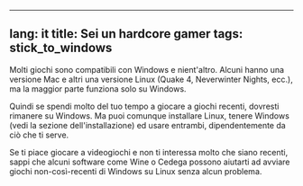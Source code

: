 

---
lang: it
title: Sei un hardcore gamer
tags: stick_to_windows
---

Molti giochi sono compatibili con Windows e nient'altro. Alcuni 
hanno una versione Mac e altri una versione Linux (Quake 4, Neverwinter 
Nights, ecc.), ma la maggior parte funziona solo su Windows.

Quindi se spendi molto del tuo tempo a giocare a giochi recenti, 
dovresti rimanere su Windows. Ma puoi comunque installare Linux, 
tenere Windows (vedi la sezione dell'installazione) ed usare entrambi, 
dipendentemente da ciò che ti serve.

Se ti piace giocare a videogiochi e non ti interessa molto che siano recenti, sappi che alcuni software come Wine o Cedega possono aiutarti ad avviare giochi non-così-recenti di Windows su Linux senza alcun problema.

